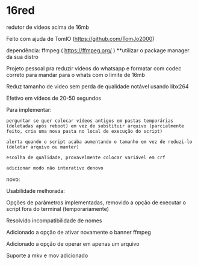 # 16red

redutor de videos acima de 16mb

Feito com ajuda de TomIO (https://github.com/TomJo2000)

dependência: ffmpeg ( https://ffmpeg.org/ )  **utilizar o package manager da sua distro 



Projeto pessoal pra reduzir videos do whatsapp e formatar com codec correto para mandar para o whats com o limite de 16mb

Reduz tamanho de video sem perda de qualidade notável usando libx264

Efetivo em vídeos de 20-50 segundos


Para implementar: 
  
	perguntar se quer colocar vídeos antigos em pastas temporárias (deletadas após reboot) em vez de substituir arquivo (parcialmente feito, cria uma nova pasta no local de execução do script)

  	alerta quando o script acaba aumentando o tamanho em vez de reduzi-lo (deletar arquivo ou manter)

  	escolha de qualidade, provavelmente colocar variável em crf

	adicionar modo não interativo denovo

novo: 


Usabilidade melhorada:

Opções de parâmetros implementadas, removido a opção de executar o script fora do terminal (temporariamente)

Resolvido incompatibilidade de nomes

Adicionado a opção de ativar novamente o banner ffmpeg

Adicionado a opção de operar em apenas um arquivo

Suporte a mkv e mov adicionado
